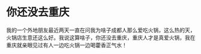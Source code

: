 # 你还没去重庆

我的一个外地朋友最近两天一直在问我为啥子成都人那么爱吃火锅，这么热的天，火锅店生意还这么好。我说这算啥子，你还没去重庆，重庆人才是真爱火锅，我在重庆就亲眼见过有人一边吃火锅一边喝藿香正气水！